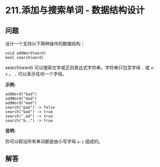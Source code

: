 # 211.添加与搜索单词 - 数据结构设计

## 问题

设计一个支持以下两种操作的数据结构：

```
void addWord(word)
bool search(word)

```

search(word) 可以搜索文字或正则表达式字符串，字符串只包含字母 `.` 或 `a-z` 。 `.` 可以表示任何一个字母。

**示例:**

```
addWord("bad")
addWord("dad")
addWord("mad")
search("pad") -> false
search("bad") -> true
search(".ad") -> true
search("b..") -> true

```

**说明:**

你可以假设所有单词都是由小写字母 `a-z` 组成的。



## 解答


